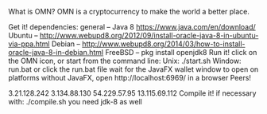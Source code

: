What is OMN?
OMN is a cryptocurrency to make the world a better place.

Get it!
dependencies:
general – Java 8 https://www.java.com/en/download/
Ubuntu – http://www.webupd8.org/2012/09/install-oracle-java-8-in-ubuntu-via-ppa.html
Debian – http://www.webupd8.org/2014/03/how-to-install-oracle-java-8-in-debian.html
FreeBSD – pkg install openjdk8
Run it!
click on the OMN icon, or start from the command line:
Unix: ./start.sh
Window: run.bat or click the run.bat file
wait for the JavaFX wallet window to open
on platforms without JavaFX, open http://localhost:6969/ in a browser
Peers!

3.21.128.242
3.134.88.130
54.229.57.95
13.115.69.112
Compile it!
if necessary with: ./compile.sh
you need jdk-8 as well
